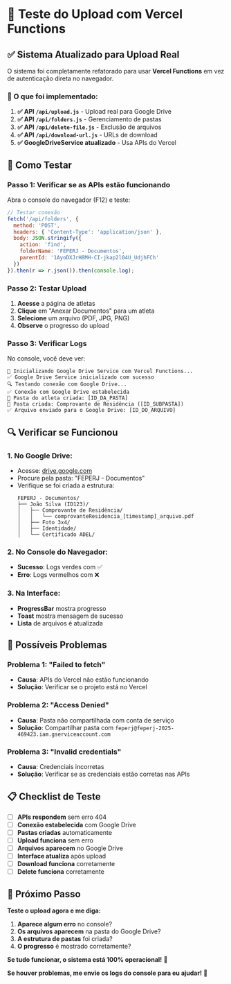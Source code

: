 # 🚀 Teste do Upload com Vercel Functions

## ✅ **Sistema Atualizado para Upload Real**

O sistema foi completamente refatorado para usar **Vercel Functions** em vez de autenticação direta no navegador.

### **🔧 O que foi implementado:**

1. **✅ API `/api/upload.js`** - Upload real para Google Drive
2. **✅ API `/api/folders.js`** - Gerenciamento de pastas
3. **✅ API `/api/delete-file.js`** - Exclusão de arquivos
4. **✅ API `/api/download-url.js`** - URLs de download
5. **✅ GoogleDriveService atualizado** - Usa APIs do Vercel

## 🧪 **Como Testar**

### **Passo 1: Verificar se as APIs estão funcionando**

Abra o console do navegador (F12) e teste:

```javascript
// Testar conexão
fetch('/api/folders', {
  method: 'POST',
  headers: { 'Content-Type': 'application/json' },
  body: JSON.stringify({
    action: 'find',
    folderName: 'FEPERJ - Documentos',
    parentId: '1AyoDXJrH8MH-CI-jkap2l04U_UdjhFCh'
  })
}).then(r => r.json()).then(console.log);
```

### **Passo 2: Testar Upload**

1. **Acesse** a página de atletas
2. **Clique** em "Anexar Documentos" para um atleta
3. **Selecione** um arquivo (PDF, JPG, PNG)
4. **Observe** o progresso do upload

### **Passo 3: Verificar Logs**

No console, você deve ver:

```
🔧 Inicializando Google Drive Service com Vercel Functions...
✅ Google Drive Service inicializado com sucesso
🔍 Testando conexão com Google Drive...
✅ Conexão com Google Drive estabelecida
📁 Pasta do atleta criada: [ID_DA_PASTA]
📁 Pasta criada: Comprovante de Residência ([ID_SUBPASTA])
✅ Arquivo enviado para o Google Drive: [ID_DO_ARQUIVO]
```

## 🔍 **Verificar se Funcionou**

### **1. No Google Drive:**
- Acesse: [drive.google.com](https://drive.google.com)
- Procure pela pasta: "FEPERJ - Documentos"
- Verifique se foi criada a estrutura:
  ```
  FEPERJ - Documentos/
  ├── João Silva (ID123)/
  │   ├── Comprovante de Residência/
  │   │   └── comprovanteResidencia_[timestamp]_arquivo.pdf
  │   ├── Foto 3x4/
  │   ├── Identidade/
  │   └── Certificado ADEL/
  ```

### **2. No Console do Navegador:**
- **Sucesso**: Logs verdes com ✅
- **Erro**: Logs vermelhos com ❌

### **3. Na Interface:**
- **ProgressBar** mostra progresso
- **Toast** mostra mensagem de sucesso
- **Lista** de arquivos é atualizada

## 🚨 **Possíveis Problemas**

### **Problema 1: "Failed to fetch"**
- **Causa**: APIs do Vercel não estão funcionando
- **Solução**: Verificar se o projeto está no Vercel

### **Problema 2: "Access Denied"**
- **Causa**: Pasta não compartilhada com conta de serviço
- **Solução**: Compartilhar pasta com `feperj@feperj-2025-469423.iam.gserviceaccount.com`

### **Problema 3: "Invalid credentials"**
- **Causa**: Credenciais incorretas
- **Solução**: Verificar se as credenciais estão corretas nas APIs

## 📋 **Checklist de Teste**

- [ ] **APIs respondem** sem erro 404
- [ ] **Conexão estabelecida** com Google Drive
- [ ] **Pastas criadas** automaticamente
- [ ] **Upload funciona** sem erro
- [ ] **Arquivos aparecem** no Google Drive
- [ ] **Interface atualiza** após upload
- [ ] **Download funciona** corretamente
- [ ] **Delete funciona** corretamente

## 🎯 **Próximo Passo**

**Teste o upload agora e me diga:**

1. **Aparece algum erro** no console?
2. **Os arquivos aparecem** na pasta do Google Drive?
3. **A estrutura de pastas** foi criada?
4. **O progresso** é mostrado corretamente?

**Se tudo funcionar, o sistema está 100% operacional!** 🚀

**Se houver problemas, me envie os logs do console para eu ajudar!** 🔧
